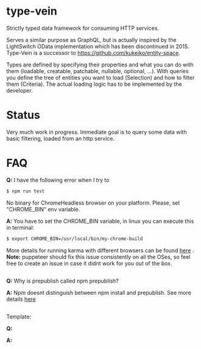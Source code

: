 # type-vein
Strictly typed data framework for consuming HTTP services.

Serves a similar purpose as GraphQL, but is actually inspired by the LightSwitch OData implementation which has been discontinued in 2015. Type-Vein is a successor to https://github.com/kukeiko/entity-space. 

Types are defined by specifying their properties and what you can do with them (loadable, creatable, patchable, nullable, optional, ...). With queries you define the tree of entities you want to load (Selection) and how to filter them (Criteria). The actual loading logic has to be implemented by the developer.

# Status
Very much work in progress. Immediate goal is to query some data with basic filtering, loaded from an http service.

# FAQ

**Q:** I have the following error when I try to 
```bash
$ npm run test
```
No binary for ChromeHeadless browser on your platform.
Please, set "CHROME_BIN" env variable.

**A:** You have to set the CHROME_BIN variable, in linux you can execute this in terminal:
```bash
$ export CHROME_BIN=/usr/local/bin/my-chrome-build
```
More details for running karma with different browsers can be found [here](http://karma-runner.github.io/4.0/config/browsers.html) .
**Note:** puppeteer should fix this issue consistently on all the OSes, so feel free to create an issue in case it didnt work for you out of the box.
##

**Q:** Why is prepublish called npm prepublish?

**A:** Npm doesnt distinguish between npm install and prepublish. See more details [here](https://github.com/npm/npm/issues/3059)
##

Template:

**Q:**

**A:**